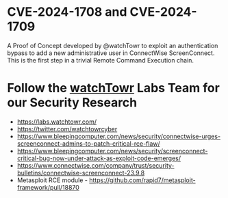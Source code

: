 # CVE-2024-1708 and CVE-2024-1709

A Proof of Concept developed by @watchTowr to exploit an authentication bypass to add a new administrative user in ConnectWise ScreenConnect. This is the first step in a trivial Remote Command Execution chain.

# Follow the [watchTowr](http://watchTowr.com) Labs Team for our Security Research

- https://labs.watchtowr.com/
- https://twitter.com/watchtowrcyber
- https://www.bleepingcomputer.com/news/security/connectwise-urges-screenconnect-admins-to-patch-critical-rce-flaw/
- https://www.bleepingcomputer.com/news/security/screenconnect-critical-bug-now-under-attack-as-exploit-code-emerges/
- https://www.connectwise.com/company/trust/security-bulletins/connectwise-screenconnect-23.9.8
- Metasploit RCE module - https://github.com/rapid7/metasploit-framework/pull/18870
